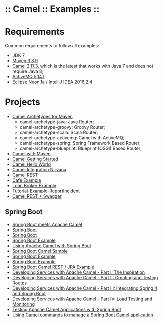 ﻿:: Camel :: Examples ::
=======================

# Requirements

Common requirements to follow all examples:

- JDK 7
- [Maven 3.3.9](http://maven.apache.org/download.cgi)
- [Camel 2.17.3](http://camel.apache.org/download), which is the latest that works with Java 7 and does not require Java 8;
- [ActiveMQ 5.14.1](http://activemq.apache.org/download.html)
- [Eclipse Neon.1a](https://www.eclipse.org/downloads/packages/) / [IntelliJ IDEA 2016.2.4](https://www.jetbrains.com/idea/download/)

# Projects

- [Camel Archetypes for Maven](Archetypes/README.md)
    - camel-archetype-java: Java Router;
    - camel-archetype-groovy: Groovy Router;
    - camel-archetype-scala: Scala Router;
    - camel-archetype-activemq: Camel with ActiveMQ;
    - camel-archetype-spring: Spring Framework Based Router;
    - camel-archetype-blueprint: Blueprint (OSGi) Based Router;
- [Camel with Maven](MavenCamelTest/README.md)
- [Camel Getting Started](CamelGettingStarted/README.md)
- [Camel Hello World](CamelHelloWorld/README.md)
- [Camel Integration Nirvana](CamelIntegrationNirvana/README.md)
- [Camel REST](REST/README.md)
- [Cafe Example](http://camel.apache.org/cafe-example.html)
- [Loan Broker Example](http://camel.apache.org/loan-broker-example.html)
- [Tutorial-Example-ReportIncident](http://camel.apache.org/tutorial-example-reportincident.html)
- [Camel REST + Swagger](https://github.com/mraible/camel-rest-swagger)

## Spring Boot

- [Spring Boot meets Apache Camel](http://www.frommknecht.net/spring-boot-meets-apache-camel/)
- [Spring Boot](https://cwiki.apache.org/confluence/display/CAMEL/Spring+Boot)
- [Spring Boot](http://camel.apache.org/spring-boot.html)
- [Spring Boot Example](http://camel.apache.org/spring-boot-example.html)
- [Using Apache Camel with Spring Boot](http://henryk-konsek.blogspot.co.uk/2014/10/using-apache-camel-with-spring-boot.html)
- [Spring Boot Camel Sample](https://github.com/apache/camel/tree/master/examples/camel-example-spring-boot-starter)
- [Spring Boot Example](https://github.com/apache/camel/tree/master/examples/camel-example-spring-boot)
- [Spring Boot Example](https://github.com/brentos/spring-boot-camel-rest)
- [Spring Boot Camel REST / JPA Example](https://github.com/astefanutti/spring-boot-camel-rest-jpa)
- [Developing Services with Apache Camel - Part I: The Inspiration](http://raibledesigns.com/rd/entry/developing_services_with_apache_camel)
- [Developing Services with Apache Camel - Part II: Creating and Testing Routes](http://raibledesigns.com/rd/entry/developing_services_with_apache_camel1)
- [Developing Services with Apache Camel - Part III: Integrating Spring 4 and Spring Boot](http://raibledesigns.com/rd/entry/developing_services_with_apache_camel2)
- [Developing Services with Apache Camel - Part IV: Load Testing and Monitoring](http://raibledesigns.com/rd/entry/developing_services_with_apache_camel3)
- [Testing Apache Camel Applications with Spring Boot](http://tech.willhaben.at/2015/10/testing-apache-camel-applications-with.html)
- [Using Camel commands to manage a Spring Boot Camel application](http://www.davsclaus.com/2015/11/using-camel-commands-to-manage-spring.html)

